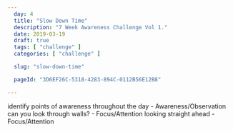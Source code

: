 ```yaml
---
  day: 4
  title: "Slow Down Time"
  description: "7 Week Awareness Challenge Vol 1."
  date: 2019-03-19
  draft: true
  tags: [ "challenge" ]
  categories: [ "challenge" ]

  slug: "slow-down-time"

  pageId: "3D6EF26C-5318-4283-894C-0112B56E12B8"

---
```


identify points of awareness throughout the day - Awareness/Observation
can you look through walls? - Focus/Attention
looking straight ahead - Focus/Attention


